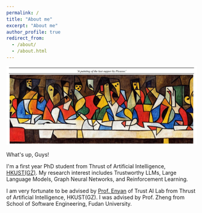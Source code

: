 ```yaml
---
permalink: /
title: "About me"
excerpt: "About me"
author_profile: true
redirect_from: 
  - /about/
  - /about.html
---
```

![](../images/cover_pic.jpg "Cover Picture")

What's up, Guys!

I'm a first year PhD student from Thrust of Artificial Intelligence, [HKUST(GZ)](https://www.hkust-gz.edu.cn/). My research interest includes Trustworthy LLMs, Large Language Models, Graph Neural Networks, and Reinforcement Learning.

I am very fortunate to be advised by [Prof. Enyan](https://enyandai.github.io/) of Trust AI Lab from Thrust of Artificial Intelligence, HKUST(GZ). I was advised by Prof. Zheng from School of Software Engineering, Fudan University.
